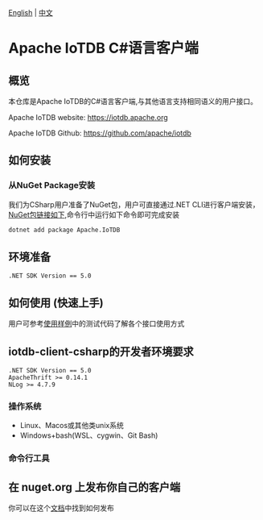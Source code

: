 <!--

    Licensed to the Apache Software Foundation (ASF) under one
    or more contributor license agreements.  See the NOTICE file
    distributed with this work for additional information
    regarding copyright ownership.  The ASF licenses this file
    to you under the Apache License, Version 2.0 (the
    "License"); you may not use this file except in compliance
    with the License.  You may obtain a copy of the License at
    
        http://www.apache.org/licenses/LICENSE-2.0
    
    Unless required by applicable law or agreed to in writing,
    software distributed under the License is distributed on an
    "AS IS" BASIS, WITHOUT WARRANTIES OR CONDITIONS OF ANY
    KIND, either express or implied.  See the License for the
    specific language governing permissions and limitations
    under the License.

-->
[English](./README.md) | [中文](./README_ZH.md)

# Apache IoTDB C#语言客户端

## 概览

本仓库是Apache IoTDB的C#语言客户端,与其他语言支持相同语义的用户接口。

Apache IoTDB website: https://iotdb.apache.org

Apache IoTDB Github: https://github.com/apache/iotdb

## 如何安装
### 从NuGet Package安装

我们为CSharp用户准备了NuGet包，用户可直接通过.NET CLI进行客户端安装，[NuGet包链接如下](https://www.nuget.org/packages/Apache.IoTDB/),命令行中运行如下命令即可完成安装
    
```sh
dotnet add package Apache.IoTDB
```


## 环境准备

    .NET SDK Version == 5.0 

## 如何使用 (快速上手)
用户可参考[使用样例](https://github.com/eedalong/Apache-IoTDB-Client-CSharp-UserCase)中的测试代码了解各个接口使用方式


## iotdb-client-csharp的开发者环境要求
    .NET SDK Version == 5.0
    ApacheThrift >= 0.14.1
    NLog >= 4.7.9


### 操作系统

* Linux、Macos或其他类unix系统
* Windows+bash(WSL、cygwin、Git Bash)

### 命令行工具

## 在 nuget.org 上发布你自己的客户端
你可以在这个[文档](./PUBLISH.md)中找到如何发布